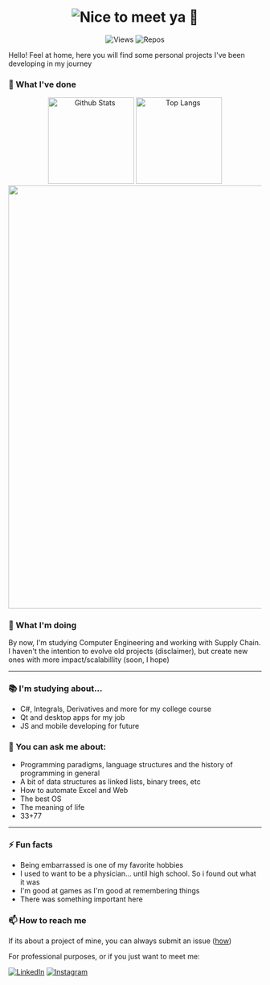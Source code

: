 <!-- hhmm u liked something here
well, don't forget to star the repo and follow me -->

<!-- see https://readme-typing-svg.herokuapp.com/demo -->
<h1 align="center"><img src="https://readme-typing-svg.herokuapp.com?font=helvetica&color=3081DD&size=30&center=true&vCenter=true&height=36&lines=Nice+to+meet+ya+%F0%9F%91%8B;be+welcome+%F0%9F%98%81;star+my+repos%3F+%F0%9F%98%B3" alt="Nice to meet ya 👋"></h1>

<!-- see https://github.com/antonkomarev/github-profile-views-counter and https://pufler.dev/git-badges/ -->
<p align="center">
  <img src="https://komarev.com/ghpvc/?username=ntaraujo&label=Views" alt="Views">
  <img src="https://badges.pufler.dev/repos/ntaraujo" alt="Repos">
  <!-- <img src="https://badges.pufler.dev/years/ntaraujo" alt="Years"> -->
</p>

Hello! Feel at home, here you will find some personal projects I've been developing in my journey

### 🌱 What I've done

<!-- see https://github.com/anuraghazra/github-readme-stats -->
<div align="center">
  <img height="171.5em" src="https://github-readme-stats.vercel.app/api?username=ntaraujo&show_icons=true&count_private=true&custom_title=GitHub Stats&include_all_commits=true&hide_border=true&hide_title=true&border_radius=0" alt="Github Stats">
  <img height="171.5em" src="https://github-readme-stats.vercel.app/api/top-langs/?username=ntaraujo&layout=compact&langs_count=10&hide_border=true&hide_title=true&border_radius=0" alt="Top Langs">
</div>

<!-- see https://ashutosh00710.github.io/github-readme-activity-graph/ -->
<div align="center">
<img width="843em" src="https://activity-graph.herokuapp.com/graph?username=ntaraujo&point=1877f2&line=58a6ff&hide_title=true&bg_color=ffffff&color=24292e">
</div>

### 🔨 What I'm doing

By now, I'm studying Computer Engineering and working with Supply Chain. I haven't the intention to evolve old projects (disclaimer), but create new ones with more impact/scalabillity (soon, I hope)

---

### 📚 I'm studying about...

* C#, Integrals, Derivatives and more for my college course
* Qt and desktop apps for my job
* JS and mobile developing for future

### 💬 You can ask me about:

* Programming paradigms, language structures and the history of programming in general
* A bit of data structures as linked lists, binary trees, etc
* How to automate Excel and Web
* The best OS
* The meaning of life
* 33+77

---

### ⚡ Fun facts

* Being embarrassed is one of my favorite hobbies
* I used to want to be a physician... until high school. So i found out what it was
* I'm good at games as I'm good at remembering things
* There was something important here

### 📫 How to reach me

If its about a project of mine, you can always submit an issue ([how](https://docs.github.com/articles/creating-an-issue))

For professional purposes, or if you just want to meet me:

<!-- see https://shields.io/ -->
[![LinkedIn](https://img.shields.io/badge/linkedin-%230077B5.svg?style=for-the-badge&logo=linkedin&logoColor=white)](https://linkedin.com/in/ntaraujo)
[![Instagram](https://img.shields.io/badge/Instagram-%23E4405F.svg?style=for-the-badge&logo=Instagram&logoColor=white)](https://instagram.com/ntaraujo1)
<!--
[![Gmail](https://img.shields.io/badge/Gmail-D14836?style=for-the-badge&logo=gmail&logoColor=white)](mailto:nathanaraujoerocha@gmail.com)
[![Discord](https://img.shields.io/badge/Discord-%237289DA.svg?style=for-the-badge&logo=discord&logoColor=white)](https://discord.com/users/436571759047606273)
[![Facebook](https://img.shields.io/badge/Facebook-%231877F2.svg?style=for-the-badge&logo=Facebook&logoColor=white)](https://fb.com/ntaraujo1)
-->

<!-- --- -->

<!-- see https://github.com/ABSphreak/readme-jokes -->
<!-- <p align="center">
  <img src="https://readme-jokes.vercel.app/api?bgColor=%23ffffff&borderColor=%23e1e4e8&qColor=%2324292e&aColor=%2324292e&textColor=%23363a3f&codeColor=%232a7edc" alt="Jokes Card">
</p> -->
